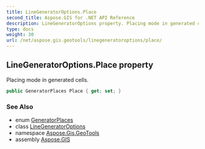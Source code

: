 ```yaml
---
title: LineGeneratorOptions.Place
second_title: Aspose.GIS for .NET API Reference
description: LineGeneratorOptions property. Placing mode in generated cells
type: docs
weight: 30
url: /net/aspose.gis.geotools/linegeneratoroptions/place/
---
```

## LineGeneratorOptions.Place property

Placing mode in generated cells.

```csharp
public GeneratorPlaces Place { get; set; }
```

### See Also

* enum [GeneratorPlaces](../../generatorplaces/)
* class [LineGeneratorOptions](../)
* namespace [Aspose.Gis.GeoTools](../../linegeneratoroptions/)
* assembly [Aspose.GIS](../../../)


